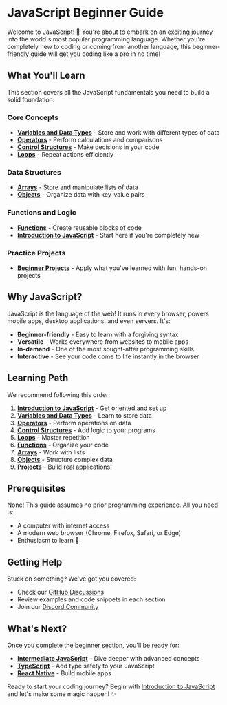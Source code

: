 # JavaScript Beginner Guide

Welcome to JavaScript! 🎉 You're about to embark on an exciting journey into the world's most popular programming language. Whether you're completely new to coding or coming from another language, this beginner-friendly guide will get you coding like a pro in no time!

## What You'll Learn

This section covers all the JavaScript fundamentals you need to build a solid foundation:

### Core Concepts
- **[Variables and Data Types](/docs/Javascript/Beginner/variables-and-datatypes)** - Store and work with different types of data
- **[Operators](/docs/Javascript/Beginner/operators)** - Perform calculations and comparisons
- **[Control Structures](/docs/Javascript/Beginner/control-structures)** - Make decisions in your code
- **[Loops](/docs/Javascript/Beginner/loops)** - Repeat actions efficiently

### Data Structures
- **[Arrays](/docs/Javascript/Beginner/arrays)** - Store and manipulate lists of data
- **[Objects](/docs/Javascript/Beginner/objects)** - Organize data with key-value pairs

### Functions and Logic
- **[Functions](/docs/Javascript/Beginner/functions)** - Create reusable blocks of code
- **[Introduction to JavaScript](/docs/Javascript/Beginner/introduction-to-javascript)** - Start here if you're completely new

### Practice Projects
- **[Beginner Projects](/docs/Javascript/Beginner/projects)** - Apply what you've learned with fun, hands-on projects

## Why JavaScript?

JavaScript is the language of the web! It runs in every browser, powers mobile apps, desktop applications, and even servers. It's:

- **Beginner-friendly** - Easy to learn with a forgiving syntax
- **Versatile** - Works everywhere from websites to mobile apps
- **In-demand** - One of the most sought-after programming skills
- **Interactive** - See your code come to life instantly in the browser

## Learning Path

We recommend following this order:
1. **[Introduction to JavaScript](/docs/Javascript/Beginner/introduction-to-javascript)** - Get oriented and set up
2. **[Variables and Data Types](/docs/Javascript/Beginner/variables-and-datatypes)** - Learn to store data
3. **[Operators](/docs/Javascript/Beginner/operators)** - Perform operations on data
4. **[Control Structures](/docs/Javascript/Beginner/control-structures)** - Add logic to your programs
5. **[Loops](/docs/Javascript/Beginner/loops)** - Master repetition
6. **[Functions](/docs/Javascript/Beginner/functions)** - Organize your code
7. **[Arrays](/docs/Javascript/Beginner/arrays)** - Work with lists
8. **[Objects](/docs/Javascript/Beginner/objects)** - Structure complex data
9. **[Projects](/docs/Javascript/Beginner/projects)** - Build real applications!

## Prerequisites

None! This guide assumes no prior programming experience. All you need is:
- A computer with internet access
- A modern web browser (Chrome, Firefox, Safari, or Edge)
- Enthusiasm to learn 🚀

## Getting Help

Stuck on something? We've got you covered:
- Check our [GitHub Discussions](https://github.com/sammy6378/reference/discussions)
- Review examples and code snippets in each section
- Join our [Discord Community](https://discord.gg/sammy_in_tech)

## What's Next?

Once you complete the beginner section, you'll be ready for:
- **[Intermediate JavaScript](/docs/Javascript/Intermediate)** - Dive deeper with advanced concepts
- **[TypeScript](/docs/Typescript/intro)** - Add type safety to your JavaScript
- **[React Native](/docs/react-native/setup)** - Build mobile apps

Ready to start your coding journey? Begin with [Introduction to JavaScript](/docs/Javascript/Beginner/introduction-to-javascript) and let's make some magic happen! ✨